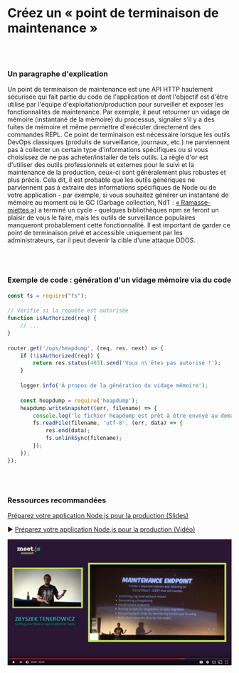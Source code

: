 # Créez un « point de terminaison de maintenance »

<br/><br/>

### Un paragraphe d'explication

Un point de terminaison de maintenance est une API HTTP hautement sécurisée qui fait partie du code de l'application et dont l'objectif est d'être utilisé par l'équipe d'exploitation/production pour surveiller et exposer les fonctionnalités de maintenance. Par exemple, il peut retourner un vidage de mémoire (instantané de la mémoire) du processus, signaler s'il y a des fuites de mémoire et même permettre d'exécuter directement des commandes REPL. Ce point de terminaison est nécessaire lorsque les outils DevOps classiques (produits de surveillance, journaux, etc.) ne parviennent pas à collecter un certain type d'informations spécifiques ou si vous choisissez de ne pas acheter/installer de tels outils. La règle d'or est d'utiliser des outils professionnels et externes pour le suivi et la maintenance de la production, ceux-ci sont généralement plus robustes et plus précis. Cela dit, il est probable que les outils génériques ne parviennent pas à extraire des informations spécifiques de Node ou de votre application - par exemple, si vous souhaitez générer un instantané de mémoire au moment où le GC (Garbage collection, NdT : [« Ramasse-miettes »](https://fr.wikipedia.org/wiki/Ramasse-miettes_(informatique))) a terminé un cycle - quelques bibliothèques npm se feront un plaisir de vous le faire, mais les outils de surveillance populaires manqueront probablement cette fonctionnalité. Il est important de garder ce point de terminaison privé et accessible uniquement par les administrateurs, car il peut devenir la cible d'une attaque DDOS.

<br/><br/>

### Exemple de code : génération d'un vidage mémoire via du code

```javascript
const fs = require("fs");

// Vérifie si la requête est autorisée
function isAuthorized(req) {
    // ...
}

router.get('/ops/heapdump', (req, res, next) => {
    if (!isAuthorized(req)) {
        return res.status(403).send('Vous n\'êtes pas autorisé !');
    }

    logger.info('À propos de la génération du vidage mémoire');

    const heapdump = require('heapdump');
    heapdump.writeSnapshot((err, filename) => {
        console.log('le fichier heapdump est prêt à être envoyé au demandeur', filename);
        fs.readFile(filename, 'utf-8', (err, data) => {
            res.end(data);
            fs.unlinkSync(filename);
        });
    });
});
```

<br/><br/>

### Ressources recommandées

[Préparez votre application Node.js pour la production (Slides)](http://naugtur.pl/pres3/node2prod)

▶ [Préparez votre application Node.js pour la production (Vidéo)](https://www.youtube.com/watch?v=lUsNne-_VIk)

![Préparez votre application Node.js pour la production](../../assets/images/createmaintenanceendpoint1.png "Préparez votre application Node.js pour la production")
